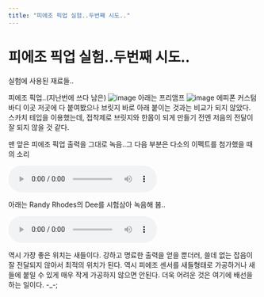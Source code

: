 ```yaml
---
title: "피에조 픽업 실험..두번째 시도.."
---
```

# 피에조 픽업 실험..두번째 시도..

실험에 사용된 재료들..

피에조 픽업..(지난번에 쓰다 남은)
![image](a1b75ca411387220e589be37c361092a.jpg)
아래는 프리앰프
![image](0e859bd1b907a2088a37d70ab1d8872b.jpg)
에피폰 커스텀 바디 이곳 저곳에 다 붙여봤으나 브릿지 바로 아래 붙이는 것과는 비교가 되지 않았다. 스카치 테입을 이용했는데, 접착제로 브릿지와 한몸이 되게 만들기 전엔 저음의 전달이 잘 되지 않을 것 같다.

맨 앞은 피에조 픽업 출력을 그대로 녹음..그 다음 부분은 다소의 이펙트를 첨가했을 때의 소리

![audio](d0b5dcefd64e8cb61d646438c6686125.mp3)


아래는 Randy Rhodes의 Dee를 시험삼아 녹음해 봄..

![audio](410dad26f9f0ad90ec0abd02594254e8.mp3)

역시 가장 좋은 위치는 새들이다. 강하고 명료한 출력을 얻을 뿐더러, 쓸데 없는 잡음이 잘 전달되지 않아서 최적의 위치가 된다. 역시 피에조 센서를 새들형태로 가공하거나 새들에 붙일 수 있게 매우 작게 가공하지 않으면 안된다. 더욱 어려운 것은 여기에 배선을 하는 일이다. -_-;


